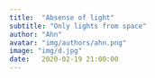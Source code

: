 ```yaml
---
title:  "Absense of light"
subtitle: "Only lights from space"
author: "Ahn"
avatar: "img/authors/ahn.png"
image: "img/d.jpg"
date:   2020-02-19 21:00:00
---
```

